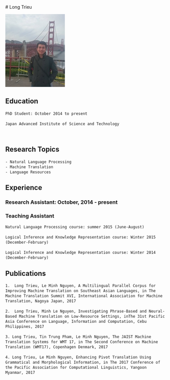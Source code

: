 
<markdown>
# Long Trieu


![Image](/img/long-trieu.jpg)

## Education
    PhD Student: October 2014 to present
    
    Japan Advanced Institute of Science and Technology

<br />

## Research Topics

    - Natural Language Processing
    - Machine Translation
    - Language Resources

## Experience

### Research Assistant: October, 2014 - present

### Teaching Assistant

    Natural Language Processing course: summer 2015 (June-August)
    
    Logical Inference and Knowledge Representation course: Winter 2015 (December-February)
    
    Logical Inference and Knowledge Representation course: Winter 2014 (December-February)


## Publications

    1.  Long Trieu, Le Minh Nguyen, A Multilingual Parallel Corpus for Improving Machine Translation on Southeast Asian Languages, in The Machine Translation Summit XVI, International Association for Machine Translation, Nagoya Japan, 2017
    
    2.  Long Trieu, Minh Le Nguyen, Investigating Phrase-Based and Neural-Based Machine Translation on Low-Resource Settings, inThe 31st Pacific Asia Conference on Language, Information and Computation, Cebu Philippines, 2017
    
    3. Long Trieu, Tin Trung Pham, Le Minh Nguyen, The JAIST Machine Translation Systems for WMT 17, in The Second Conference on Machine Translation (WMT17), Copenhagen Denmark, 2017
    
    4. Long Trieu, Le Minh Nguyen, Enhancing Pivot Translation Using Grammatical and Morphological Information, in The 2017 Conference of the Pacific Association for Computational Linguistics, Yangoon Myanmar, 2017


</markdown>
